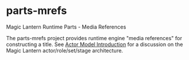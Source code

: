 # parts-mrefs
Magic Lantern Runtime Parts - Media References

The parts-mrefs project provides runtime engine "media references" for constructing a title. See [Actor Model Introduction](https://github.com/magic-lantern-studio/mle-documentation/wiki/Actor-Model-Introduction) for a discussion on the Magic Lantern actor/role/set/stage architecture.
